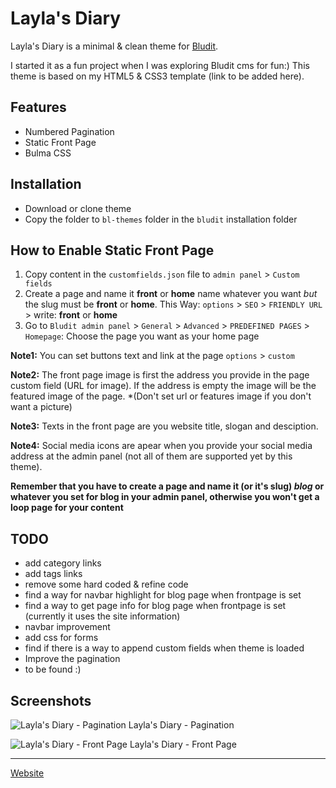# Layla's Diary
Layla's Diary is a minimal & clean theme for [Bludit](https://www.bludit.com/).

I started it as a fun project when I was exploring Bludit cms for fun:)
This theme is based on my HTML5 & CSS3 template (link to be added here).

## Features
- Numbered Pagination
- Static Front Page
- Bulma CSS

## Installation
- Download or clone theme
- Copy the folder to `bl-themes` folder in the `bludit` installation folder

## How to Enable Static Front Page
1. Copy content in the `customfields.json` file to `admin panel` > `Custom fields`
2. Create a page and name it **front**  or **home** name whatever you want *but*  the slug must be **front** or **home**. This Way: `options` > `SEO` > `FRIENDLY URL` > write: **front** or **home**
3. Go to `Bludit admin panel` > `General` > `Advanced` > `PREDEFINED PAGES` > `Homepage`: Choose the page you want as your home page


**Note1:** You can set buttons text and link at the page `options` > `custom`

**Note2:** The front page image is first the address you provide in the page custom field (URL for image). If the address is empty the image will be the featured image of the page. *(Don't set url or features image if you don't want a picture)

**Note3:** Texts in the front page are you website title, slogan and desciption.

**Note4:** Social media icons are apear when you provide your social media address at the admin panel (not all of them are supported yet by this theme).

**Remember that you have to create a page and name it (or it's slug) _blog_ or whatever you set for blog in your admin panel, otherwise you won't get a loop page for your content**


## TODO
- add category links
- add tags links
- remove some hard coded & refine code
- find a way for navbar highlight for blog page when frontpage is set
- find a way to get page info for blog page when frontpage is set (currently it uses the site information)
- navbar improvement
- add css for forms
- find if there is a way to append custom fields when theme is loaded
- Improve the pagination
- to be found :)


## Screenshots
![Layla's Diary - Pagination](https://shevina.ir/screenshots/laylaydiary-s1.png)
Layla's Diary - Pagination
  
![Layla's Diary - Front Page](https://shevina.ir/screenshots/laylaydiary-s2.png)
Layla's Diary - Front Page

---

[Website](https://shevina.ir)
